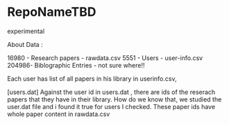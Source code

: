 # RepoNameTBD
experimental

About Data : 

16980 - Research papers - rawdata.csv
5551  - Users           - user-info.csv
204986- Biblographic Entries  - not sure where!!

Each user has list of all papers in his library in userinfo.csv, 

[users.dat]
Against the user id in users.dat , there are ids of the reserach papers that they have in their library. How do we know that, we studied the user.dat file and i found it true for users I checked. These paper ids have whole paper content in rawdata.csv



